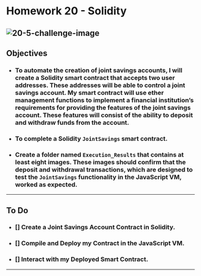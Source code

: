 # Homework 20 - Solidity
![20-5-challenge-image](https://user-images.githubusercontent.com/95944553/166590589-acb1aa01-447d-4b30-bdbe-e62e116ac66f.png)
---
## Objectives
- ### To automate the creation of joint savings accounts, I will create a Solidity smart contract that accepts two user addresses. These addresses will be able to control a joint savings account. My smart contract will use ether management functions to implement a financial institution’s requirements for providing the features of the joint savings account. These features will consist of the ability to deposit and withdraw funds from the account.
- ### To complete a Solidity `JointSavings` smart contract.
- ### Create a folder named `Execution_Results` that contains at least eight images. These images should confirm that the deposit and withdrawal transactions, which are designed to test the `JointSavings` functionality in the JavaScript VM, worked as expected.
---

## To Do
- ### [] Create a Joint Savings Account Contract in Solidity.

- ### [] Compile and Deploy my Contract in the JavaScript VM.

- ### [] Interact with my Deployed Smart Contract.

---

